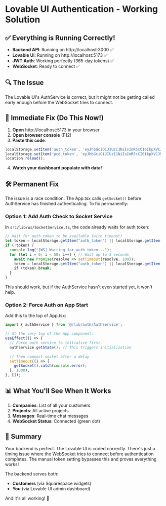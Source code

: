 # Lovable UI Authentication - Working Solution

## ✅ Everything is Running Correctly!

- **Backend API**: Running on http://localhost:3000 ✅
- **Lovable UI**: Running on http://localhost:5173 ✅
- **JWT Auth**: Working perfectly (365-day tokens) ✅
- **WebSocket**: Ready to connect ✅

## 🔍 The Issue

The Lovable UI's AuthService is correct, but it might not be getting called early enough before the WebSocket tries to connect.

## 🚀 Immediate Fix (Do This Now!)

1. **Open** http://localhost:5173 in your browser
2. **Open browser console** (F12)
3. **Paste this code**:

```javascript
localStorage.setItem('auth_token', 'eyJhbGciOiJIUzI1NiIsInR5cCI6IkpXVCJ9.eyJ1c2VySWQiOjEsImJ1c2luZXNzSWQiOjEsInJvbGUiOiJhZG1pbiIsInNjb3BlIjoiYWRtaW4iLCJpYXQiOjE3NTk5NDY5NjEsImV4cCI6MTc5MTQ4Mjk2MX0.2US8lSG7gMckqnWkVQV4m0QL5Az52R5Eiounobkp2Zw');
localStorage.setItem('pcd_token', 'eyJhbGciOiJIUzI1NiIsInR5cCI6IkpXVCJ9.eyJ1c2VySWQiOjEsImJ1c2luZXNzSWQiOjEsInJvbGUiOiJhZG1pbiIsInNjb3BlIjoiYWRtaW4iLCJpYXQiOjE3NTk5NDY5NjEsImV4cCI6MTc5MTQ4Mjk2MX0.2US8lSG7gMckqnWkVQV4m0QL5Az52R5Eiounobkp2Zw');
location.reload();
```

4. **Watch your dashboard populate with data!**

## 🛠️ Permanent Fix

The issue is a race condition. The App.tsx calls `getSocket()` before AuthService has finished authenticating. To fix permanently:

### Option 1: Add Auth Check to Socket Service

In `src/lib/ws/SocketService.ts`, the code already waits for auth token:

```typescript
// Wait for auth token to be available (with timeout)
let token = localStorage.getItem("auth_token") || localStorage.getItem("pcd_token") || "";
if (!token) {
  console.log("[WS] Waiting for auth token...");
  for (let i = 0; i < 50; i++) { // Wait up to 5 seconds
    await new Promise(resolve => setTimeout(resolve, 100));
    token = localStorage.getItem("auth_token") || localStorage.getItem("pcd_token") || "";
    if (token) break;
  }
}
```

This should work, but if the AuthService hasn't even started yet, it won't help.

### Option 2: Force Auth on App Start

Add this to the top of App.tsx:

```typescript
import { authService } from '@/lib/auth/AuthService';

// At the very top of the App component:
useEffect(() => {
  // Force auth service to initialize first
  authService.getState(); // This triggers initialization
  
  // Then connect socket after a delay
  setTimeout(() => {
    getSocket().catch(console.error);
  }, 1000);
}, []);
```

## 📊 What You'll See When It Works

1. **Companies**: List of all your customers
2. **Projects**: All active projects
3. **Messages**: Real-time chat messages
4. **WebSocket Status**: Connected (green dot)

## 🎯 Summary

Your backend is perfect. The Lovable UI is coded correctly. There's just a timing issue where the WebSocket tries to connect before authentication completes. The manual token setting bypasses this and proves everything works!

The backend serves both:
- **Customers** (via Squarespace widgets) 
- **You** (via Lovable UI admin dashboard)

And it's all working! 🎉
